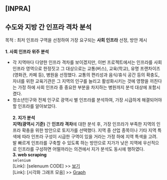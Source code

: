 ## [INPRA]

## 수도와 지방 간 인프라 격차 분석
<p2> 목적 : 최저 인프라 구역을 선정하여 가장 요구되는 **사회 인프라** 선정, 방안 제시 </p2>
<br> <br>
**1. 사회 인프라 위주 분석**
* 각 지역마다 다양한 인프라 격차를 보이겠지만, 이번 프로젝트에서는 인프라를 사회 인프라 영역으로 한정짓고 그 대상으로는 교통(버스), 교육(학교), 유명 프랜차이즈(영화관, 카페 등), 병원을 선정했다. 교통의 편리성과 음식/휴식 공간 등의 확충도, 자녀를 위한 교육기관은 그 지역의 인구를 늘리고 활성화시키는 것에 영향을 끼친다는 가정 하에 사회 인프라 중 중요한 부분을 차지하는 병원까지 분석 대상에 포함시켰다.
* 청소년인구와 전체 인구로 광역시 별 인프라를 분석하여, 가장 시급하게 해결되어야할 인프라를 알아보았다.
<br> <br>
**2. 지가 분석** <br>
**지역(광역시 기준)** 간 **인프라 격차**에 대한 분석 후, 가장 인프라가 부족한 지역의 인프라 확충을 위한 방안으로 토지가를 선택했다. 지역 중 산업 종목이나 기타 지역 특색에 따라 인프라 구성이 시급한 구역이 있을 거라는 가정 하에 지역 특색을 고려. 발 빠르게 인프라를 구축할 수 있도록 하는 방안으로 지가가 낮은 지역에 우선적으로 인프라를 구성하면 어떨까라는 의견에서 지가 분석도 동시에 행하였다. <br>
**3. web scraping** <br>
`selenium` <br>
[Link]: [selenuum CODE] >> [보기](./code/webcrawling-starb.ipynb)   <br>
[Link]: [시각화 그래프 모음] >> [Graph](./graph)
<br>

